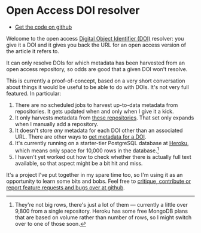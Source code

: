 # Open Access DOI resolver

-   [Get the code on github][code]

Welcome to the open access [Digital Object Identifier (DOI)][DOI] resolver: you give it a DOI and it gives you back the URL for an open access version of the article it refers to.

It can only resolve DOIs for which metadata has been harvested from an open access repository, so odds are good that a given DOI won't resolve.

This is currently a proof-of-concept, based on a very short conversation about things it would be useful to be able to do with DOIs. It's not very full featured. In particular:

1.  There are no scheduled jobs to harvest up-to-data metadata from repositories. It gets updated when and only when I give it a kick.
2.  It only harvests metadata from [these repositories](/repositories). That set only expands when I manually add a repository.
3.  It doesn't store *any* metadata for each DOI other than an associated URL. There are other ways to [get metadata for a DOI][cn].
4.  It's currently running on a starter-tier PostgreSQL database at [Heroku](http://heroku.com), which means only space for 10,000 rows in the database.[^1]
5.  I haven't yet worked out how to check whether there is actually full text available, so that aspect might be a bit hit and miss.

It's a project I've put together in my spare time too, so I'm using it as an opportunity to learn some bits and bobs. Feel free to [critique, contribute or report feature requests and bugs over at github][code].

[DOI]: http://en.wikipedia.org/wiki/Digital_object_identifier
[code]: http://github.com/jezcope/doi2oa
[cn]: http://crosscite.org/cn/

[^1]: They're not big rows, there's just a lot of them — currently a little over 9,800 from a single repository. Heroku has some free MongoDB plans that are based on volume rather than number of rows, so I might switch over to one of those soon.
